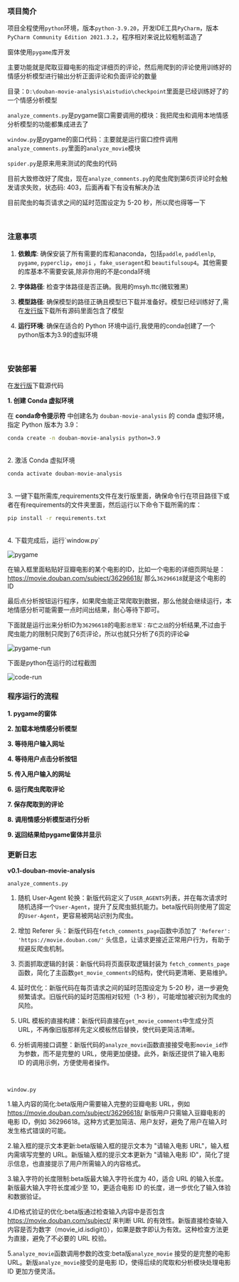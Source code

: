 ### 项目简介

项目全程使用`python`环境，版本`python-3.9.20`，开发IDE工具`PyCharm`，版本`PyCharm Community Edition 2021.3.2`，程序相对来说比较粗制滥造了

窗体使用`pygame`库开发

主要功能就是爬取豆瓣电影的指定详细页的评论，然后用爬到的评论使用训练好的情感分析模型进行输出分析正面评论和负面评论的数量

目录：`D:\douban-movie-analysis\aistudio\checkpoint`里面是已经训练好了的一个情感分析模型

`analyze_comments.py`是pygame窗口需要调用的模块：我把爬虫和调用本地情感分析模型的功能都集成进去了

`window.py`是pygame的窗口代码：主要就是运行窗口控件调用`analyze_comments.py`里面的`analyze_movie`模块

`spider.py`是原来用来测试的爬虫的代码

目前大致修改好了爬虫，现在`analyze_comments.py`的爬虫爬到第6页评论时会触发请求失败，状态码: 403，后面再看下有没有解决办法

目前爬虫的每页请求之间的延时范围设定为 5-20 秒，所以爬也得等一下

<br>

### 注意事项

1. **依赖库**: 确保安装了所有需要的库和anaconda，包括`paddle`, `paddlenlp`, `pygame`, `pyperclip`，`emoji` ，`fake_useragent`和 `beautifulsoup4`。其他需要的库基本不需要安装,除非你用的不是conda环境
   
2. **字体路径**: 检查字体路径是否正确。我用的msyh.ttc(微软雅黑)
   
3. **模型路径**: 确保模型的路径正确且模型已下载并准备好。模型已经训练好了,需在[发行版](https://github.com/4KAForever11/douban-movie-analysis/releases)下载所有源码里面包含了模型
   
4. **运行环境**: 确保在适合的 Python 环境中运行,我使用的conda创建了一个python版本为3.9的虚拟环境

<br>

### 安装部署

在[发行版](https://github.com/4KAForever11/douban-movie-analysis/releases)下载源代码

**1. 创建 Conda 虚拟环境**

在 **conda命令提示符** 中创建名为 `douban-movie-analysis` 的 conda 虚拟环境，指定 Python 版本为 3.9：

```bash
conda create -n douban-movie-analysis python=3.9
```
<br>
2. 激活 Conda 虚拟环境

```bash
conda activate douban-movie-analysis
```
<br>
3. 一键下载所需库,requirements文件在发行版里面，确保命令行在项目路径下或者在有requirements的文件夹里面，然后运行以下命令下载所需的库：

```bash
pip install -r requirements.txt
```
<br>
4. 下载完成后，运行`window.py`

![pygame](tu/v0.1-pygame.png)

在输入框里面粘贴好豆瓣电影的某个电影的ID，比如一个电影的详细页网址是：https://movie.douban.com/subject/36296618/
那么`36296618`就是这个电影的ID

最后点分析按钮运行程序，如果爬虫能正常爬取到数据，那么他就会继续运行，本地情感分析可能需要一点时间出结果，耐心等待下即可。

下面就是运行出来分析ID为`36296618`的电影`志愿军：存亡之战`的分析结果,不过由于爬虫能力的限制只爬到了6页评论，所以也就只分析了6页的评论😀

![pygame-run](tu/v0.1-pygame-run.png)

下面是python在运行的过程截图

![code-run](tu/v0.1-run.png)

### 程序运行的流程

**1. pygame的窗体**

**2. 加载本地情感分析模型**

**3. 等待用户输入网址**

**4. 等待用户点击分析按钮**

**5. 传入用户输入的网址**

**6. 运行爬虫爬取评论**

**7. 保存爬取到的评论**

**8. 调用情感分析模型进行分析**

**9. 返回结果给pygame窗体并显示**

### 更新日志

**v0.1-douban-movie-analysis**

`analyze_comments.py`

1. 随机 User-Agent 轮换：新版代码定义了`USER_AGENTS`列表，并在每次请求时随机选择一个`User-Agent`，提升了反爬虫抵抗能力。beta版代码则使用了固定的`User-Agent`，更容易被网站识别为爬虫。

2. 增加 Referer 头：新版代码在`fetch_comments_page`函数中添加了 `'Referer': 'https://movie.douban.com/'` 头信息，让请求更接近正常用户行为，有助于规避反爬虫机制。
 
3. 页面抓取逻辑的封装：新版代码将页面获取逻辑封装为 `fetch_comments_page` 函数，简化了主函数`get_movie_comments`的结构，使代码更清晰、更易维护。

4. 延时优化：新版代码在每页请求之间的延时范围设定为 5-20 秒，进一步避免频繁请求。旧版代码的延时范围相对较短（1-3 秒），可能增加被识别为爬虫的风险。

5. URL 模板的直接构建：新版代码直接在`get_movie_comments`中生成分页 URL，不再像旧版那样先定义模板然后替换，使代码更简洁清晰。

6. 分析调用接口调整：新版代码的`analyze_movie`函数直接接受电影`movie_id`作为参数，而不是完整的 URL，使用更加便捷。此外，新版还提供了输入电影 ID 的调用示例，方便使用者操作。

<br>

`window.py`

1.输入内容的简化:beta版用户需要输入完整的豆瓣电影 URL，例如 https://movie.douban.com/subject/36296618/
新版用户只需输入豆瓣电影的 电影 ID，例如 36296618。这种方式更加简洁、用户友好，避免了用户在输入时发生格式错误的可能。

2.输入框的提示文本更新:beta版输入框的提示文本为 "请输入电影 URL"，输入框内需填写完整的 URL。新版输入框的提示文本更新为 "请输入电影 ID"，简化了提示信息，也直接提示了用户所需输入的内容格式。

3.输入字符的长度限制:beta版最大输入字符长度为 40，适合 URL 的输入长度。新版最大输入字符长度减少至 10，更适合电影 ID 的长度，进一步优化了输入体验和数据验证。

4.ID格式验证的优化:beta版通过检查输入内容中是否包含 https://movie.douban.com/subject/ 来判断 URL 的有效性。新版直接检查输入内容是否为数字（movie_id.isdigit()），如果是数字即认为有效。这种检查方法更为直接，避免了不必要的 URL 校验。

5.`analyze_movie`函数调用参数的改变:beta版`analyze_movie` 接受的是完整的电影URL。新版`analyze_movie`接受的是电影 ID，使得后续的爬取和分析模块处理电影 ID 更加方便灵活。
